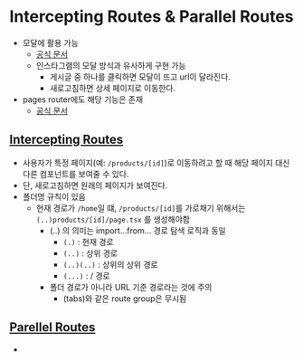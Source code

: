 # Intercepting Routes & Parallel Routes

- 모달에 활용 가능
  - [공식 문서](https://nextjs.org/docs/app/building-your-application/routing/intercepting-routes)
  - 인스타그램의 모달 방식과 유사하게 구현 가능
    - 게시글 중 하나를 클릭하면 모달이 뜨고 url이 달라진다.
    - 새로고침하면 상세 페이지로 이동한다.
- pages router에도 해당 기능은 존재
  - [공식 문서](https://nextjs.org/docs/getting-started/project-structure#parallel-and-intercepted-routes)

## [Intercepting Routes](https://nextjs.org/docs/app/building-your-application/routing/intercepting-routes)

- 사용자가 특정 페이지(예: `/products/[id]`)로 이동하려고 할 때 해당 페이지 대신 다른 컴포넌트를 보여줄 수 있다.
- 단, 새로고침하면 원래의 페이지가 보여진다.
- 폴더명 규칙이 있음
  - 현재 경로가 `/home`일 떄, `/products/[id]`를 가로채기 위해서는 `(..)products/[id]/page.tsx` 를 생성해야함
    - (..) 의 의미는 import...from... 경로 탐색 로직과 동일
      - `(.)` : 현재 경로
      - `(..)` : 상위 경로
      - `(..)(..)` : 상위의 상위 경로
      - `(...)` : / 경로
    - 폴더 경로가 아니라 URL 기준 경로라는 것에 주의
      - (tabs)와 같은 route group은 무시됨

## [Parellel Routes](https://nextjs.org/docs/app/building-your-application/routing/parallel-routes)

-
